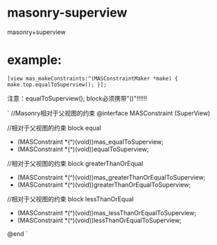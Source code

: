 # masonry-superview
masonry+superview


# example:
`
  [view mas_makeConstraints:^(MASConstraintMaker *make) {
         make.top.equalToSuperview();
   }];
`

注意：equalToSuperview(); block必须携带"()"!!!!!!

`
//Masonry相对于父视图的约束
@interface MASConstraint (SuperView)

//相对于父视图的约束 block equal
- (MASConstraint *(^)(void))mas_equalToSuperview;
- (MASConstraint *(^)(void))equalToSuperview;

//相对于父视图的约束 block greaterThanOrEqual
- (MASConstraint *(^)(void))mas_greaterThanOrEqualToSuperview;
- (MASConstraint *(^)(void))greaterThanOrEqualToSuperview;

//相对于父视图的约束 block lessThanOrEqual
- (MASConstraint *(^)(void))mas_lessThanOrEqualToSuperview;
- (MASConstraint *(^)(void))lessThanOrEqualToSuperview;

@end
`

